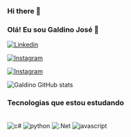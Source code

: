 ### Hi there 👋


### Olá! Eu sou Galdino José 🤙

[![Linkedin](https://img.shields.io/badge/LinkedIn-0077B5?style=for-the-badge&logo=linkedin&logoColor=white)](https://www.linkedin.com/in/galdino-tech/)

[![Instagram](https://img.shields.io/badge/Instagram-E4405F?style=for-the-badge&logo=instagram&logoColor=white
)](https://https://instagram.com/galdinoneto1)

[![Instagram](https://img.shields.io/badge/Codepen-000000?style=for-the-badge&logo=codepen&logoColor=white)](https://codepen.io/Galdino-Jos-)



![Galdino GitHub stats](https://github-readme-stats.vercel.app/api?username=Galdinoneto1&show_icons=true&theme=onedark)


### Tecnologias que estou estudando

<div style="display: inline_blocK"><br/>
    <img align="center" alt="c#" src="https://img.shields.io/badge/C%23-239120?style=for-the-badge&logo=c-sharp&logoColor=white" />
    <img align="center" alt="python" src="https://img.shields.io/badge/Python-3776AB?style=for-the-badge&logo=python&logoColor=white" />
    <img align="center" alt=".Net" src="https://img.shields.io/badge/.NET-5C2D91?style=for-the-badge&logo=.net&logoColor=white" />
    <img align="center" alt="javascript" src="https://img.shields.io/badge/JavaScript-F7DF1E?style=for-the-badge&logo=javascript&logoColor=black" />


</div>



